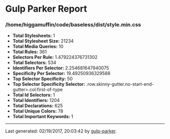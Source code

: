 # Gulp Parker Report


### /home/higgamuffin/code/baseless/dist/style.min.css

- **Total Stylesheets:** 1
- **Total Stylesheet Size:** 21234
- **Total Media Queries:** 10
- **Total Rules:** 361
- **Selectors Per Rule:** 1.479224376731302
- **Total Selectors:** 534
- **Identifiers Per Selector:** 2.254681647940075
- **Specificity Per Selector:** 19.49250936329588
- **Top Selector Specificity:** 50
- **Top Selector Specificity Selector:** .row.skinny-gutter.no-start-end-gutter>.col:first-of-type
- **Total Id Selectors:** 1
- **Total Identifiers:** 1204
- **Total Declarations:** 625
- **Total Unique Colors:** 78
- **Total Important Keywords:** 1

* * *

Last generated: 02/19/2017, 20:03:42 by [gulp-parker](https://github.com/PavelDemyanenko/gulp-parker).
